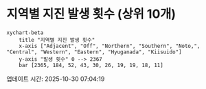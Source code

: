 # 지역별 지진 발생 횟수 (상위 10개)

```mermaid
xychart-beta
    title "지역별 지진 발생 횟수"
    x-axis ["Adjacent", "Off", "Northern", "Southern", "Noto,", "Central", "Western", "Eastern", "Hyuganada", "Kiisuido"]
    y-axis "발생 횟수" 0 --> 2367
    bar [2365, 184, 52, 43, 30, 26, 19, 19, 18, 11]
```

업데이트 시간: 2025-10-30 07:04:19
